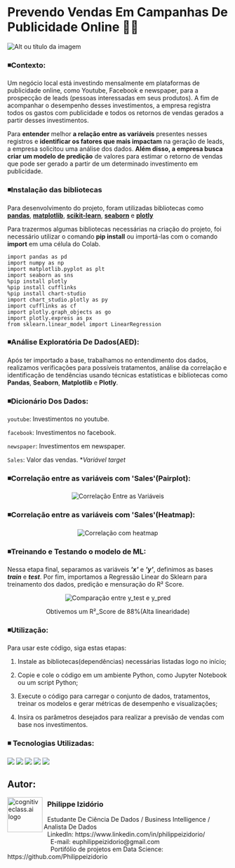 # Prevendo Vendas Em Campanhas De Publicidade Online 🛒💲
![Alt ou título da imagem](https://github.com/user-attachments/assets/63b2f3e0-4c83-41ca-8242-842eb9c7ae45)

### ◾Contexto:
Um negócio local está investindo mensalmente em plataformas de publicidade online, como Youtube, Facebook e newspaper, para a prospecção de leads (pessoas interessadas em seus produtos). A fim de acompanhar o desempenho desses investimentos, a empresa registra todos os gastos com publicidade e todos os retornos de vendas gerados a partir desses investimentos.

Para **entender** melhor **a relação entre as variáveis** presentes nesses registros e **identificar os fatores que mais impactam** na geração de leads, a empresa solicitou uma análise dos dados. **Além disso, a empresa busca criar um modelo de predição** de valores para estimar o retorno de vendas que pode ser gerado a partir de um determinado investimento em publicidade.

### ◾Instalação das bibliotecas

Para desenvolvimento do projeto, foram utilizadas bibliotecas como **[pandas](https://pandas.pydata.org/)**, **[matplotlib](https://matplotlib.org/)**, **[scikit-learn](https://scikit-learn.org/)**, **[seaborn](https://seaborn.pydata.org/)** e **[plotly](https://plotly.com/python/)**

Para trazermos algumas bibliotecas necessárias na criação do projeto, foi necessário utilizar o comando **pip install** ou importá-las com o comando **import** em uma célula do Colab.

```
import pandas as pd
import numpy as np
import matplotlib.pyplot as plt
import seaborn as sns
%pip install plotly
%pip install cufflinks
%pip install chart-studio
import chart_studio.plotly as py
import cufflinks as cf
import plotly.graph_objects as go
import plotly.express as px
from sklearn.linear_model import LinearRegression
```

### ◾Análise Exploratória De Dados(AED):
Após ter importado a base, trabalhamos no entendimento dos dados, realizamos verificações para possíveis tratamentos, análise da correlação e identificação de tendências usando técnicas estatísticas e bibliotecas como **Pandas**, **Seaborn**, **Matplotlib** e **Plotly**.

### ◾Dicionário Dos Dados:

`youtube`: Investimentos no youtube.

`facebook`: Investimentos no facebook.

`newspaper`: Investimentos em newspaper. 

`Sales`: Valor das vendas. **Variável target*

### ◾Correlação entre as variáveis com 'Sales'(Pairplot):


<p align="center">
  <img src="https://github.com/user-attachments/assets/b48cf586-6c6d-4b1c-b87b-b30c4c29c97f" alt="Correlação Entre as Variáveis">
</p>

<p align="center">
</p>


### ◾Correlação entre as variáveis com 'Sales'(Heatmap):


<p align="center">
  <img src="https://github.com/user-attachments/assets/dd7f4cbb-6b48-4e0a-a3b0-6d61bdd94c0c" alt="Correlação com heatmap">
</p>


### ◾Treinando e Testando o modelo de ML:
Nessa etapa final, separamos as variáveis ___'x'___ e ___'y'___, definimos as bases ___train___ e ___test___. Por fim, importamos a Regressão Linear do Sklearn para treinamento dos dados, predição e mensuração do R² Score.
<p align="center">
  <img src="https://github.com/user-attachments/assets/76b1ba08-97f3-41c1-bd54-3089d81deb2e" alt="Comparação entre y_test e y_pred">
</p>

<p align="center">
 Obtivemos um R²_Score de 88%(Alta linearidade)
</p>

### ◾Utilização:
Para usar este código, siga estas etapas:

1. Instale as bibliotecas(dependências) necessárias listadas logo no início;

2. Copie e cole o código em um ambiente Python, como Jupyter Notebook ou um script Python;

3. Execute o código para carregar o conjunto de dados, tratamentos, treinar os modelos e gerar métricas de desempenho e visualizações;

4. Insira os parâmetros desejados para realizar a previsão de vendas com base nos investimentos.

### ◾ Tecnologias Utilizadas: 
<div <br> 
<img src="https://img.shields.io/badge/Python-4695dd?style=for-the-badge&logo=python&logoColor=FFD43B">
<img src="https://img.shields.io/badge/pandas-%23150458.svg?style=for-the-badge&logo=pandas&logoColor=white">
<img src="https://img.shields.io/badge/Plotly-%233F4F75.svg?style=for-the-badge&logo=plotly&logoColor=white">
<img src="https://img.shields.io/badge/Matplotlib-%232A9D8F.svg?style=for-the-badge&logo=Matplotlib&logoColor=black">
<img src="https://img.shields.io/badge/scikit--learn-%23F7931E.svg?style=for-the-badge&logo=scikit-learn&logoColor=white">
</div> 

## Autor:

<img  src="https://github.com/Philippeizidorio/AnaliseTRIM_AgenciaMKTDIGITAL/assets/145637595/9800ac43-2070-48d4-9002-dbf82f756f2c" width="80" alt="cognitiveclass.ai logo" align="left" /> 

### &nbsp;&nbsp;Philippe Izidório

<p>
&nbsp;&nbsp;Estudante De Ciência De Dados / Business Intelligence / Analista De Dados<br/>
&nbsp;&nbsp;LinkedIn: https://www.linkedin.com/in/philippeizidorio/<br/>
&nbsp;&nbsp;&nbsp;&nbsp;&nbsp;&nbsp;&nbsp;&nbsp;&nbsp;&nbsp;&nbsp;&nbsp;&nbsp;&nbsp;&nbsp;&nbsp;&nbsp;&nbsp;&nbsp;&nbsp;&nbsp;&nbsp;&nbsp;&nbsp;&nbsp;E-mail: euphilippeizidorio@gmail.com<br/>
&nbsp;&nbsp;&nbsp;&nbsp;&nbsp;&nbsp;&nbsp;&nbsp;&nbsp;&nbsp;&nbsp;&nbsp;&nbsp;&nbsp;&nbsp;&nbsp;&nbsp;&nbsp;&nbsp;&nbsp;&nbsp;&nbsp;&nbsp;&nbsp;&nbsp;Portifólio de projetos em Data Science: https://github.com/Philippeizidorio
</p>

